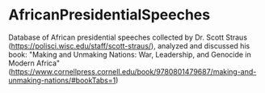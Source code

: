 # AfricanPresidentialSpeeches
Database of African presidential speeches collected by Dr. Scott Straus (https://polisci.wisc.edu/staff/scott-straus/), analyzed and discussed his book: "Making and Unmaking Nations: War, Leadership, and Genocide in Modern Africa" (https://www.cornellpress.cornell.edu/book/9780801479687/making-and-unmaking-nations/#bookTabs=1)
